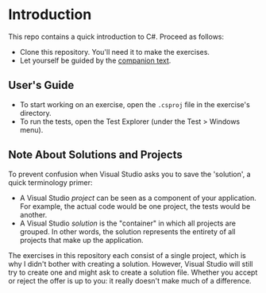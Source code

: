 # Introduction

This repo contains a quick introduction to C#.
Proceed as follows:

* Clone this repository. You'll need it to make the exercises.
* Let yourself be guided by the [companion text](https://ucleuvenlimburg.github.io/csharp-intro/).

## User's Guide

* To start working on an exercise, open the `.csproj` file in the exercise's directory.
* To run the tests, open the Test Explorer (under the Test > Windows menu).

## Note About Solutions and Projects

To prevent confusion when Visual Studio asks you to save the 'solution', a quick
terminology primer:

* A Visual Studio *project* can be seen as a component of your application.
  For example, the actual code would be one project, the tests would be another.
* A Visual Studio *solution* is the "container" in which all projects are grouped.
  In other words, the solution represents the entirety of all projects that make up the application.

The exercises in this repository each consist of a single project, which
is why I didn't bother with creating a solution. However, Visual Studio
will still try to create one and might ask to create a solution file.
Whether you accept or reject the offer is up to you: it really
doesn't make much of a difference.
